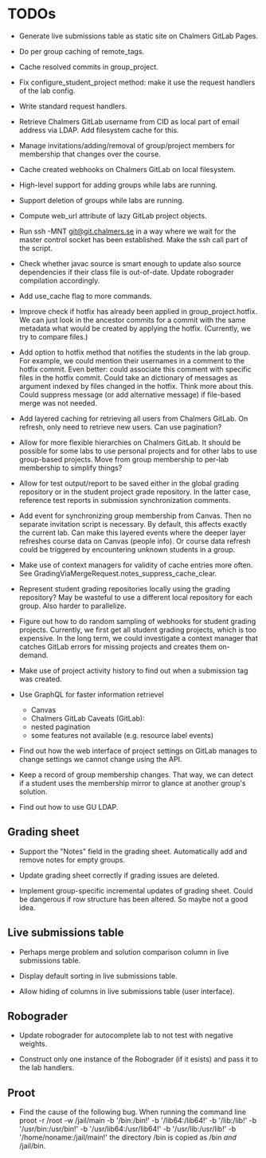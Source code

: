 # TODOs

* Generate live submissions table as static site on Chalmers GitLab Pages.

* Do per group caching of remote_tags.

* Cache resolved commits in group_project.

* Fix configure_student_project method:
  make it use the request handlers of the lab config.

* Write standard request handlers.

* Retrieve Chalmers GitLab username from CID as local part of email address via LDAP.
  Add filesystem cache for this.

* Manage invitations/adding/removal of group/project members for membership that changes over the course.

* Cache created webhooks on Chalmers GitLab on local filesystem.

* High-level support for adding groups while labs are running.

* Support deletion of groups while labs are running.

* Compute web_url attribute of lazy GitLab project objects.

* Run ssh -MNT git@git.chalmers.se in a way where we wait for the master control socket has been established.
  Make the ssh call part of the script.

* Check whether javac source is smart enough to update also source dependencies if their class file is out-of-date.
  Update robograder compilation accordingly.

* Add use_cache flag to more commands.

* Improve check if hotfix has already been applied in group_project.hotfix.
  We can just look in the ancestor commits for a commit with the same metadata what would be created by applying the hotfix.
  (Currently, we try to compare files.)

* Add option to hotfix method that notifies the students in the lab group.
  For example, we could mention their usernames in a comment to the hotfix commit.
  Even better: could associate this comment with specific files in the hotfix commit.
  Could take an dictionary of messages as argument indexed by files changed in the hotfix.
  Think more about this.
  Could suppress message (or add alternative message) if file-based merge was not needed.

* Add layered caching for retrieving all users from Chalmers GitLab.
  On refresh, only need to retrieve new users.
  Can use pagination?

* Allow for more flexible hierarchies on Chalmers GitLab.
  It should be possible for some labs to use personal projects and for other labs to use group-based projects.
  Move from group membership to per-lab membership to simplify things?

* Allow for test output/report to be saved either in the global grading repository or in the student project grade repository.
  In the latter case, reference test reports in submission synchronization comments.

* Add event for synchronizing group membership from Canvas.
  Then no separate invitation script is necessary.
  By default, this affects exactly the current lab.
  Can make this layered events where the deeper layer refreshes course data on Canvas (people info).
  Or course data refresh could be triggered by encountering unknown students in a group.

* Make use of context managers for validity of cache entries more often.
  See GradingViaMergeRequest.notes_suppress_cache_clear.

* Represent student grading repositories locally using the grading repository?
  May be wasteful to use a different local repository for each group.
  Also harder to parallelize.

* Figure out how to do random sampling of webhooks for student grading projects.
  Currently, we first get all student grading projects, which is too expensive.
  In the long term, we could investigate a context manager that catches GitLab errors for missing projects and creates them on-demand.

* Make use of project activity history to find out when a submission tag was created.

* Use GraphQL for faster information retrievel
  - Canvas
  - Chalmers GitLab
  Caveats (GitLab):
  - nested pagination
  - some features not available (e.g. resource label events)

* Find out how the web interface of project settings on GitLab manages to change settings we cannot change using the API.

* Keep a record of group membership changes.
  That way, we can detect if a student uses the membership mirror to glance at another group's solution.

* Find out how to use GU LDAP.

## Grading sheet

* Support the "Notes" field in the grading sheet.
  Automatically add and remove notes for empty groups.

* Update grading sheet correctly if grading issues are deleted.

* Implement group-specific incremental updates of grading sheet.
  Could be dangerous if row structure has been altered.
  So maybe not a good idea.

## Live submissions table

* Perhaps merge problem and solution comparison column in live submissions table.

* Display default sorting in live submissions table.

* Allow hiding of columns in live submissions table (user interface).

## Robograder

* Update robograder for autocomplete lab to not test with negative weights.

* Construct only one instance of the Robograder (if it esists) and pass it to the lab handlers.

## Proot

* Find the cause of the following bug.
  When running the command line
    proot -r /root -w /jail/main -b '/bin:/bin!' -b '/lib64:/lib64!' -b '/lib:/lib!' -b '/usr/bin:/usr/bin!' -b '/usr/lib64:/usr/lib64!' -b '/usr/lib:/usr/lib!' -b '/home/noname:/jail/main!'
  the directory /bin is copied as /bin *and* /jail/bin.


